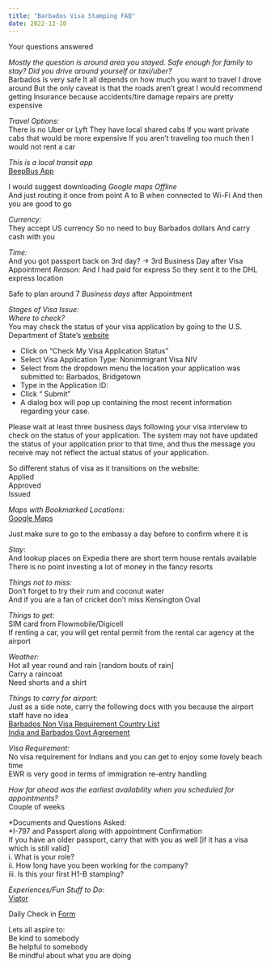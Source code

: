 ```yaml
---
title: "Barbados Visa Stamping FAQ"
date: 2022-12-10
---
```


Your questions answered  

*Mostly the question is around area you stayed. Safe enough for family to stay? Did you drive around yourself or taxi/uber?*  
Barbados is very safe
It all depends on how much you want to travel
I drove around
But the only caveat is that the roads aren’t great
I would recommend getting Insurance because accidents/tire damage repairs are pretty expensive

*Travel Options:*  
There is no Uber or Lyft
They have local shared cabs
If you want private cabs that would be more expensive
If you aren’t traveling too much then I would not rent a car

*This is a local transit app*  
[BeepBus App](https://apps.apple.com/us/app/beepbus-barbados-transit/id1413560928)

I would suggest downloading *Google maps Offline*  
And just routing it once from point A to B when connected to Wi-Fi
And then you are good to go

*Currency:*  
They accept US currency
So no need to buy Barbados dollars
And carry cash with you

*Time:*  
And you got passport back on 3rd day? → 3rd Business Day after Visa Appointment 
*Reason:*
And I had paid for express
So they sent it to the DHL express location

Safe to plan around 7 *Business days* after Appointment 

*Stages of Visa Issue:*  
*Where to check?*  
You may check the status of your visa application by going to the U.S. Department of State’s [website](https://ceac.state.gov/ceac/)

*  Click on “Check My Visa Application Status”  
* Select Visa Application Type: Nonimmigrant Visa NIV  
* Select from the dropdown menu the location your application was submitted to: Barbados, Bridgetown  
* Type in the Application ID:  
* Click “ Submit”  
* A dialog box will pop up containing the most recent information regarding your case.  


Please wait at least three business days following your visa interview to check on the status of your application. The system may not have updated the status of your application prior to that time, and thus the message you receive may not reflect the actual status of your application.  

So different status of visa as it transitions on the website:  
Applied  
Approved  
Issued  

*Maps with Bookmarked Locations:*  
[Google Maps](https://maps.app.goo.gl/WFLJmZp5UWf7YFxZ7?g_st=com.tinyspeck.chatlyio.share)  

Just make sure to go to the embassy a day before to confirm where it is  

*Stay*:  
And lookup places on Expedia there are short term house rentals available  
There is no point investing a lot of money in the fancy resorts  

*Things not to miss:*  
Don’t forget to try their rum and coconut water  
And if you are a fan of cricket don’t miss Kensington Oval  

*Things to get:*  
SIM card from Flowmobile/Digicell  
If renting a car, you will get rental permit from the rental car agency at the airport  

*Weather:*  
Hot all year round and rain [random bouts of rain]  
Carry a raincoat  
Need shorts and a shirt  

*Things to carry for airport:*  
Just as a side note, carry the following docs with you because the airport staff have no idea  
[Barbados Non Visa Requirement Country List](https://www.foreign.gov.bb/wp-content/uploads/2022/08/Updated-visa-list-August-2022.pdf)  
[India and Barbados Govt Agreement](https://www.mea.gov.in/Images/CPV/visa-exemption/Barbados_nn.pdf)  

*Visa Requirement:*  
No visa requirement for Indians and you can get to enjoy some lovely beach time  
EWR is very good in terms of immigration re-entry handling  

*How far ahead was the earliest availability when you scheduled for appointments?*  
Couple of weeks  

*Documents and Questions Asked:  
*I-797 and Passport along with appointment Confirmation  
If you have an older passport, carry that with you as well [if it has a visa which is still valid]  
i. What is your role?  
ii. How long have you been working for the company?  
iii. Is this your first H1-B stamping?  


*Experiences/Fun Stuff to Do*:  
[Viator](https://www.viator.com/Barbados/d30-ttd)  


Daily Check in [Form](https://forms.gle/BRA4EH2sMoZdLPgE8)

Lets all aspire to:  
Be kind to somebody  
Be helpful to somebody  
Be mindful about what you are doing
